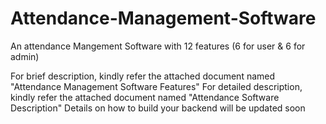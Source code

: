 # Attendance-Management-Software
An attendance Mangement Software with 12 features (6 for user & 6 for admin)

For brief description, kindly refer the attached document named "Attendance Management Software Features"
For detailed description, kindly refer the attached document named "Attendance Software Description"
Details on how to build your backend will be updated soon
